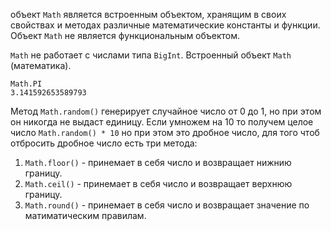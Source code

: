 объект `Math` является встроенным объектом, хранящим в своих свойствах и методах различные математические константы и функции. Объект `Math` не является функциональным объектом.

`Math` не работает с числами типа `BigInt`.
Встроенный объект `Math` (математика).

```
Math.PI 
3.141592653589793
```

Метод `Math.random()` генерирует случайное число от 0 до 1,
но при этом он никогда не выдаст единицу.
Если умножем на 10 то получем целое число `Math.random() * 10`  но при этом это дробное число, для того чтоб отбросить дробное число есть три метода:

1. `Math.floor()`  - принемает в себя число и возвращает нижнию границу.
2. `Math.ceil()` - принемает в себя число и возвращает верхнюю границу.
3. `Math.round()` - принемает в себя число и возвращает значение по матиматическим правилам.